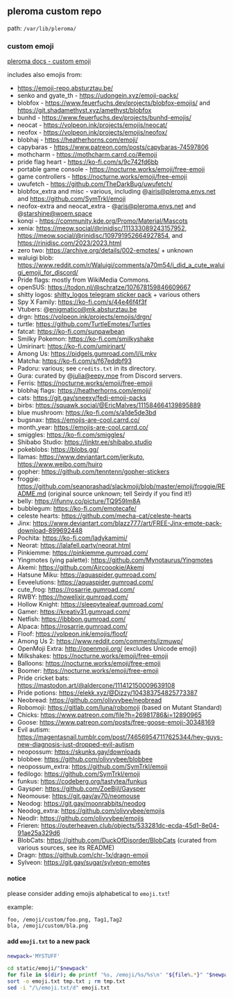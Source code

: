## pleroma custom repo

path: `/var/lib/pleroma/`

### custom emoji

[pleroma docs - custom emoji](https://docs-develop.pleroma.social/backend/configuration/custom_emoji/#custom-emoji)

includes also emojis from:

- <https://emoji-repo.absturztau.be/>
- senko and gyate_th - <https://udongein.xyz/emoji-packs/>
- blobfox - <https://www.feuerfuchs.dev/projects/blobfox-emojis/> and <https://git.shadamethyst.xyz/amethyst/blobfox>
- bunhd - <https://www.feuerfuchs.dev/projects/bunhd-emojis/>
- neocat - <https://volpeon.ink/projects/emojis/neocat/>
- neofox - <https://volpeon.ink/projects/emojis/neofox/>
- blobhaj - <https://heatherhorns.com/emoji/>
- capybaras - <https://www.patreon.com/posts/capybaras-74597806>
- mothcharm - <https://mothcharm.carrd.co/#emoji>
- pride flag heart - <https://ko-fi.com/s/9c742fd6bb>
- portable game console - <https://nocturne.works/emoji/free-emoji>
- game controllers - <https://nocturne.works/emoji/free-emoji>
- uwufetch - <https://github.com/TheDarkBug/uwufetch/>
- blobfox_extra and misc - various, including @airis@pleroma.envs.net and <https://github.com/SymTrkl/emoji>
- neofox-extra and neocat_extra - @aris@pleroma.envs.net and @starshine@woem.space
- konqi - <https://community.kde.org/Promo/Material/Mascots>
- xenia: <https://meow.social/@rinidisc/111333089243157952>, <https://meow.social/@rinidisc/109791952664927854>, and <https://rinidisc.com/2023/2023.html>
- zero two: <https://archive.org/details/002-emotes/> + unknown
- waluigi blob: <https://www.reddit.com/r/Waluigi/comments/a70m54/i_did_a_cute_waluigi_emoji_for_discord/>
- Pride flags: mostly from WikiMedia Commons.
- openSUS: <https://todon.nl/@schratze/107678159846609667>
- shitty logos: [shitty_logos telegram sticker pack](https://fstik.app/stickerSet/shitty_logos) + various others
- Spy X Family: <https://ko-fi.com/s/44e46f4f3f>
- Vtubers: @enigmatico@mk.absturztau.be
- drgn: <https://volpeon.ink/projects/emojis/drgn/>
- turtle: <https://github.com/TurtleEmotes/Turtles>
- fatcat: <https://ko-fi.com/sunpawbean>
- Smilky Pokemon: <https://ko-fi.com/smilkyshake>
- Umirinart: <https://ko-fi.com/umirinart/>
- Among Us: <https://pidgels.gumroad.com/l/iLmkv>
- Matcha: <https://ko-fi.com/s/f67eddbf93>
- Padoru: various; see `credits.txt` in its directory.
- Gura: curated by @julia@eepy.moe from Discord servers.
- Ferris: <https://nocturne.works/emoji/free-emoji>
- blobhaj flags: <https://heatherhorns.com/emoji/>
- cats: <https://git.gay/sneexy/fedi-emoji-packs>
- birbs: <https://squawk.social/@EricMalves/111584664139895889>
- blue mushroom: <https://ko-fi.com/s/a1de5de3bd>
- bugsnax: <https://emojis-are-cool.carrd.co/>
- month_year: <https://emojis-are-cool.carrd.co/>
- smiggles: <https://ko-fi.com/smiggles/>
- Shibabo Studio: <https://linktr.ee/shibabo.studio>
- pokeblobs: <https://blobs.gg/>
- llamas: <https://www.deviantart.com/jerikuto>, <https://www.weibo.com/huiro>
- gopher: <https://github.com/tenntenn/gopher-stickers>
- froggie: <https://github.com/seanprashad/slackmoji/blob/master/emoji/froggie/README.md> (original source unknown; tell Seirdy if you find it!)
- belly: <https://ifunny.co/picture/TQ959Im8A>
- bubblegum: <https://ko-fi.com/emotecafe/>
- celeste hearts: <https://github.com/mecha-cat/celeste-hearts>
- Jinx: <https://www.deviantart.com/blazz777/art/FREE-Jinx-emote-pack-download-899692448>
- Pochita: <https://ko-fi.com/ladykamimi/>
- Neorat: <https://lalafell.party/neorat.html>
- Pinkiemme: <https://pinkiemme.gumroad.com/>
- Yingmotes (ying palette): <https://github.com/Mynotaurus/Yingmotes>
- Akemi: <https://github.com/Aircoookie/Akemi>
- Hatsune Miku: <https://aquaspider.gumroad.com/>
- Eeveelutions: <https://aquaspider.gumroad.com/>
- cute_frog: <https://rosarrie.gumroad.com/>
- RWBY: <https://howelixir.gumroad.com/>
- Hollow Knight: <https://sleepytealeaf.gumroad.com/>
- Gamer: <https://kreativ31.gumroad.com/>
- Netfish: <https://ibbbon.gumroad.com/>
- Alpaca: <https://rosarrie.gumroad.com/>
- Floof: <https://volpeon.ink/emojis/floof/>
- Among Us 2: <https://www.reddit.com/comments/izmuwp/>
- OpenMoji Extra: <http://openmoji.org/> (excludes Unicode emoji)
- Milkshakes: <https://nocturne.works/emoji/free-emoji>
- Balloons: <https://nocturne.works/emoji/free-emoji>
- Boomer: <https://nocturne.works/emoji/free-emoji>
- Pride cricket bats: <https://mastodon.art/@aldercone/111412150009639108>
- Pride potions: <https://elekk.xyz/@Dizzy/104383754825773387>
- Neobread: <https://github.com/olivvybee/neobread>
- Robomoji: <https://gitlab.com/luna/robomoji> (based on Mutant Standard)
- Chicks: <https://www.patreon.com/file?h=26981786&i=12890965>
- Goose: <https://www.patreon.com/posts/free-goose-emoji-30348169>
- Evil autism: <https://magentasnail.tumblr.com/post/746569547117625344/hey-guys-new-diagnosis-just-dropped-evil-autism>
- neopossum: <https://skunks.gay/downloads>
- blobbee: <https://github.com/olivvybee/blobbee>
- neopossum_extra: <https://github.com/SymTrkl/emoji>
- fedilogo: <https://github.com/SymTrkl/emoji>
- funkus: <https://codeberg.org/tastytea/funkus>
- Gaysper: <https://github.com/ZoeBijl/Gaysper>
- Neomouse: <https://git.gay/av70/neomouse>
- Neodog: <https://git.gay/moonrabbits/neodog>
- Neodog_extra: <https://github.com/olivvybee/emojis>
- Neodlr: <https://github.com/olivvybee/emojis>
- Frieren: <https://outerheaven.club/objects/533281dc-ecda-45d1-8e04-91ae25a329d6>
- BlobCats: <https://github.com/DuckOfDisorder/BlobCats> (curated from various sources, see its README)
- Dragn: <https://github.com/chr-1x/dragn-emoji>
- Sylveon: <https://git.gay/sugar/sylveon-emotes>

#### notice

please consider adding emojis alphabetical to `emoji.txt`!

example:

```
foo, /emoji/custom/foo.png, Tag1,Tag2
bla, /emoji/custom/bla.png
```

#### add `emoji.txt` to a new pack

```sh
newpack='MYSTUFF'

cd static/emoji/"$newpack"
for file in $(dir); do printf '%s, /emoji/%s/%s\n' "${file%.*}" "$newpack" "$file" >> tmp.txt ; done
sort -o emoji.txt tmp.txt ; rm tmp.txt
sed -i "/\/emoji.txt/d" emoji.txt
```

